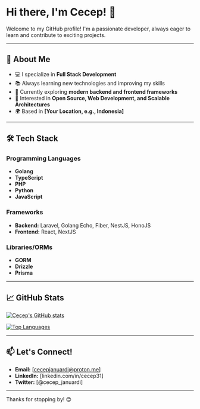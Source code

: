 # Hi there, I'm Cecep! 👋

Welcome to my GitHub profile! I'm a passionate developer, always eager to learn and contribute to exciting projects.

---

## 🚀 About Me

- 💻 I specialize in **Full Stack Development**
- 📚 Always learning new technologies and improving my skills
- 🌱 Currently exploring **modern backend and frontend frameworks**
- 🎯 Interested in **Open Source, Web Development, and Scalable Architectures**
- 🌍 Based in **[Your Location, e.g., Indonesia]**

---

## 🛠️ Tech Stack

### Programming Languages
- **Golang**
- **TypeScript**
- **PHP**
- **Python**
- **JavaScript**

### Frameworks
- **Backend:** Laravel, Golang Echo, Fiber, NestJS, HonoJS
- **Frontend:** React, NextJS

### Libraries/ORMs
- **GORM**
- **Drizzle**
- **Prisma**

---

## 📈 GitHub Stats

[![Cecep's GitHub stats](https://github-readme-stats.vercel.app/api?username=cecep31&show_icons=true&theme=dark)](https://github.com/cecep31)

[![Top Languages](https://github-readme-stats.vercel.app/api/top-langs/?username=cecep31&layout=compact&theme=dark)](https://github.com/cecep31)

---

## 📫 Let's Connect!

- **Email:** [cecepjanuardi@proton.me]
- **LinkedIn:** [linkedin.com/in/cecep31]
- **Twitter:** [@cecep_januardi]

---

Thanks for stopping by! 😊
